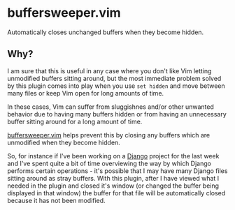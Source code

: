 buffersweeper.vim
=================

Automatically closes unchanged buffers when they become hidden.


Why?
----

I am sure that this is useful in any case where you don't like Vim letting
unmodified buffers sitting around, but the most immediate problem solved by
this plugin comes into play when you use `set hidden` and move between many
files or keep Vim open for long amounts of time.

In these cases, Vim can suffer from sluggishnes and/or other unwanted behavior
due to having many buffers hidden or from having an unnecessary buffer sitting
around for a long amount of time.

[buffersweeper.vim][bs] helps prevent this by closing any buffers which are
unmodified when they become hidden.

So, for instance if I've been working on a [Django][dj] project for the last
week and I've spent quite a bit of time overviewing the way by which Django
performs certain operations - it's possible that I may have many Django files
sitting around as stray buffers. With this plugin, after I have viewed what I
needed in the plugin and closed it's window (or changed the buffer being
displayed in that window) the buffer for that file will be automatically closed
because it has not been modified.


[bs]: https://github.com/monokrome/buffersweeper.vim
[dj]: https://www.djangoproject.com/
